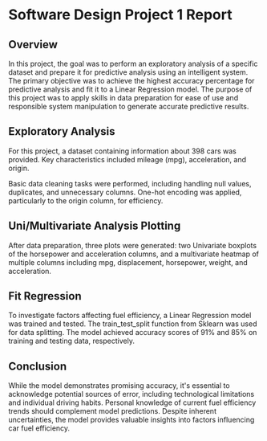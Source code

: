 # Software Design Project 1 Report

## Overview
In this project, the goal was to perform an exploratory analysis of a specific dataset and prepare it for predictive analysis using an intelligent system. The primary objective was to achieve the highest accuracy percentage for predictive analysis and fit it to a Linear Regression model. The purpose of this project was to apply skills in data preparation for ease of use and responsible system manipulation to generate accurate predictive results.

## Exploratory Analysis
For this project, a dataset containing information about 398 cars was provided. Key characteristics included mileage (mpg), acceleration, and origin.

Basic data cleaning tasks were performed, including handling null values, duplicates, and unnecessary columns. One-hot encoding was applied, particularly to the origin column, for efficiency.

## Uni/Multivariate Analysis Plotting
After data preparation, three plots were generated: two Univariate boxplots of the horsepower and acceleration columns, and a multivariate heatmap of multiple columns including mpg, displacement, horsepower, weight, and acceleration.

## Fit Regression
To investigate factors affecting fuel efficiency, a Linear Regression model was trained and tested. The train_test_split function from Sklearn was used for data splitting. 
The model achieved accuracy scores of 91% and 85% on training and testing data, respectively.

## Conclusion
While the model demonstrates promising accuracy, it's essential to acknowledge potential sources of error, including technological limitations and individual driving habits. 
Personal knowledge of current fuel efficiency trends should complement model predictions. Despite inherent uncertainties, the model provides valuable insights into factors influencing car fuel efficiency.
